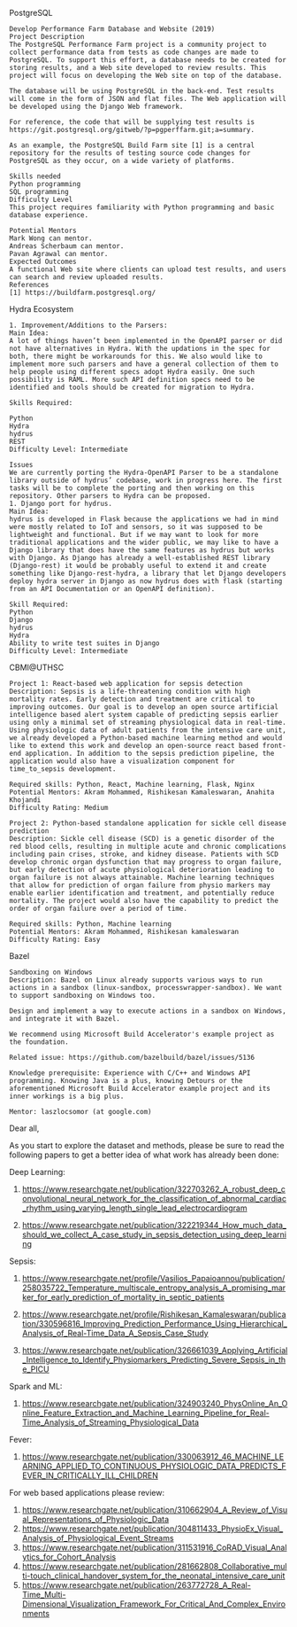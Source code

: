 PostgreSQL

    Develop Performance Farm Database and Website (2019)
    Project Description
    The PostgreSQL Performance Farm project is a community project to collect performance data from tests as code changes are made to PostgreSQL. To support this effort, a database needs to be created for storing results, and a Web site developed to review results. This project will focus on developing the Web site on top of the database.

    The database will be using PostgreSQL in the back-end. Test results will come in the form of JSON and flat files. The Web application will be developed using the Django Web framework.

    For reference, the code that will be supplying test results is https://git.postgresql.org/gitweb/?p=pgperffarm.git;a=summary.

    As an example, the PostgreSQL Build Farm site [1] is a central repository for the results of testing source code changes for PostgreSQL as they occur, on a wide variety of platforms.

    Skills needed
    Python programming
    SQL programming
    Difficulty Level
    This project requires familiarity with Python programming and basic database experience.

    Potential Mentors
    Mark Wong can mentor.
    Andreas Scherbaum can mentor.
    Pavan Agrawal can mentor.
    Expected Outcomes
    A functional Web site where clients can upload test results, and users can search and review uploaded results.
    References
    [1] https://buildfarm.postgresql.org/

Hydra Ecosystem

    1. Improvement/Additions to the Parsers:
    Main Idea:
    A lot of things haven’t been implemented in the OpenAPI parser or did not have alternatives in Hydra. With the updations in the spec for both, there might be workarounds for this. We also would like to implement more such parsers and have a general collection of them to help people using different specs adopt Hydra easily. One such possibility is RAML. More such API definition specs need to be identified and tools should be created for migration to Hydra.

    Skills Required:

    Python
    Hydra
    hydrus
    REST
    Difficulty Level: Intermediate

    Issues 
    We are currently porting the Hydra-OpenAPI Parser to be a standalone library outside of hydrus’ codebase, work in progress here. The first tasks will be to complete the porting and then working on this repository. Other parsers to Hydra can be proposed.
    1. Django port for hydrus.
    Main Idea:
    hydrus is developed in Flask because the applications we had in mind were mostly related to IoT and sensors, so it was supposed to be lightweight and functional. But if we may want to look for more traditional applications and the wider public, we may like to have a Django library that does have the same features as hydrus but works with Django. As Django has already a well-established REST library (Django-rest) it would be probably useful to extend it and create something like Django-rest-hydra, a library that let Django developers deploy hydra server in Django as now hydrus does with flask (starting from an API Documentation or an OpenAPI definition).

    Skill Required:
    Python
    Django
    hydrus
    Hydra
    Ability to write test suites in Django
    Difficulty Level: Intermediate

CBMI@UTHSC

    Project 1: React-based web application for sepsis detection
    Description: Sepsis is a life-threatening condition with high mortality rates. Early detection and treatment are critical to improving outcomes. Our goal is to develop an open source artificial intelligence based alert system capable of predicting sepsis earlier using only a minimal set of streaming physiological data in real-time. Using physiologic data of adult patients from the intensive care unit, we already developed a Python-based machine learning method and would like to extend this work and develop an open-source react based front-end application. In addition to the sepsis prediction pipeline, the application would also have a visualization component for time_to_sepsis development.

    Required skills: Python, React, Machine learning, Flask, Nginx
    Potential Mentors: Akram Mohammed, Rishikesan Kamaleswaran, Anahita Khojandi
    Difficulty Rating: Medium

    Project 2: Python-based standalone application for sickle cell disease prediction
    Description: Sickle cell disease (SCD) is a genetic disorder of the red blood cells, resulting in multiple acute and chronic complications including pain crises, stroke, and kidney disease. Patients with SCD develop chronic organ dysfunction that may progress to organ failure, but early detection of acute physiological deterioration leading to organ failure is not always attainable. Machine learning techniques that allow for prediction of organ failure from physio markers may enable earlier identification and treatment, and potentially reduce mortality. The project would also have the capability to predict the order of organ failure over a period of time. 

    Required skills: Python, Machine learning
    Potential Mentors: Akram Mohammed, Rishikesan kamaleswaran
    Difficulty Rating: Easy

Bazel

    Sandboxing on Windows
    Description: Bazel on Linux already supports various ways to run actions in a sandbox (linux-sandbox, processwrapper-sandbox). We want to support sandboxing on Windows too.

    Design and implement a way to execute actions in a sandbox on Windows, and integrate it with Bazel.

    We recommend using Microsoft Build Accelerator's example project as the foundation.

    Related issue: https://github.com/bazelbuild/bazel/issues/5136

    Knowledge prerequisite: Experience with C/C++ and Windows API programming. Knowing Java is a plus, knowing Detours or the aforementioned Microsoft Build Accelerator example project and its inner workings is a big plus.

    Mentor: laszlocsomor (at google.com)


Dear all,

As you start to explore the dataset and methods, please be sure to read the following papers to get a better idea of what work has already been done:

Deep Learning:
1. https://www.researchgate.net/publication/322703262_A_robust_deep_convolutional_neural_network_for_the_classification_of_abnormal_cardiac_rhythm_using_varying_length_single_lead_electrocardiogram

2. https://www.researchgate.net/publication/322219344_How_much_data_should_we_collect_A_case_study_in_sepsis_detection_using_deep_learning

Sepsis:

1. https://www.researchgate.net/profile/Vasilios_Papaioannou/publication/258035722_Temperature_multiscale_entropy_analysis_A_promising_marker_for_early_prediction_of_mortality_in_septic_patients

2. https://www.researchgate.net/profile/Rishikesan_Kamaleswaran/publication/330596816_Improving_Prediction_Performance_Using_Hierarchical_Analysis_of_Real-Time_Data_A_Sepsis_Case_Study

3. https://www.researchgate.net/publication/326661039_Applying_Artificial_Intelligence_to_Identify_Physiomarkers_Predicting_Severe_Sepsis_in_the_PICU

Spark and ML:

1. https://www.researchgate.net/publication/324903240_PhysOnline_An_Online_Feature_Extraction_and_Machine_Learning_Pipeline_for_Real-Time_Analysis_of_Streaming_Physiological_Data

Fever: 

1. https://www.researchgate.net/publication/330063912_46_MACHINE_LEARNING_APPLIED_TO_CONTINUOUS_PHYSIOLOGIC_DATA_PREDICTS_FEVER_IN_CRITICALLY_ILL_CHILDREN

For web based applications please review:

1. https://www.researchgate.net/publication/310662904_A_Review_of_Visual_Representations_of_Physiologic_Data
2. https://www.researchgate.net/publication/304811433_PhysioEx_Visual_Analysis_of_Physiological_Event_Streams
3. https://www.researchgate.net/publication/311531916_CoRAD_Visual_Analytics_for_Cohort_Analysis
4. https://www.researchgate.net/publication/281662808_Collaborative_multi-touch_clinical_handover_system_for_the_neonatal_intensive_care_unit
5. https://www.researchgate.net/publication/263772728_A_Real-Time_Multi-Dimensional_Visualization_Framework_For_Critical_And_Complex_Environments